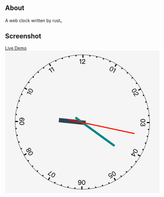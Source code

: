 ## About

A web clock written by rust。

## Screenshot

[Live Demo](https://clock.kekebaihuo.com/)
![image](https://github.com/jimizai/wasm-clock/blob/master/static/screenshot.png)
